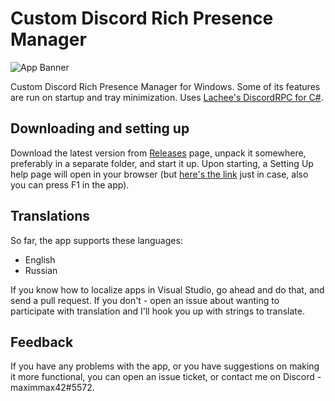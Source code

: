 # Custom Discord Rich Presence Manager
![App Banner](https://repository-images.githubusercontent.com/158286982/e4ddf080-8be6-11e9-8596-b1208b88eda2)

Custom Discord Rich Presence Manager for Windows. Some of its features are run on startup and tray minimization. Uses [Lachee's DiscordRPC for C#](https://github.com/Lachee/discord-rpc-csharp).

## Downloading and setting up
Download the latest version from [Releases](https://github.com/maximmax42/Discord-CustomRP/releases) page, unpack it somewhere, preferably in a separate folder, and start it up. Upon starting, a Setting Up help page will open in your browser (but [here's the link](https://github.com/maximmax42/Discord-CustomRP/wiki/Setting-Up) just in case, also you can press F1 in the app).

## Translations
So far, the app supports these languages:
* English
* Russian

If you know how to localize apps in Visual Studio, go ahead and do that, and send a pull request. If you don't - open an issue about wanting to participate with translation and I'll hook you up with strings to translate.

## Feedback
If you have any problems with the app, or you have suggestions on making it more functional, you can open an issue ticket, or contact me on Discord - maximmax42#5572.
